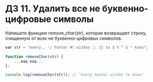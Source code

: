 # ДЗ 11. Удалить все не буквенно-цифровые символы

Напишите функцию remove_char(str), которая возвращает строку, очищенную от всех
не буквенно-цифровых символов. 

```js
var str = "every., -/ hunter #! wishes ;: {} to $ % ^ & * know";  
 
function removeСhar(str) {
    ...ваш код...
};

console.log(removeСhar(str)); // "every hunter wishes to know"
```